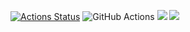 [![Actions Status](https://github.com/Bishamontess/python-project-50/workflows/hexlet-check/badge.svg)](https://github.com/Bishamontess/python-project-50/actions) ![GitHub Actions](https://github.com/Bishamontess/python-project-50/actions/workflows/pyci.yml/badge.svg) <a href="https://codeclimate.com/github/Bishamontess/python-project-50/maintainability"><img src="https://api.codeclimate.com/v1/badges/59ebf8c500820e06fa06/maintainability" /></a> <a href="https://codeclimate.com/github/Bishamontess/python-project-50/test_coverage"><img src="https://api.codeclimate.com/v1/badges/59ebf8c500820e06fa06/test_coverage" /></a>
